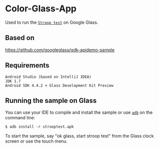 Color-Glass-App
===============

Used to run the [`Stroop test`](http://en.wikipedia.org/wiki/Stroop_effect) on Google Glass.

## Based on

https://github.com/googleglass/gdk-apidemo-sample

## Requirements
    Android Studio (based on IntelliJ IDEA)
    JDK 1.7
    Android SDK 4.4.2 + Glass Development Kit Preview

## Running the sample on Glass

You can use your IDE to compile and install the sample or use
[`adb`](https://developer.android.com/tools/help/adb.html)
on the command line:

    $ adb install -r strooptest.apk

To start the sample, say "ok glass, start stroop test" from the Glass clock
screen or use the touch menu.